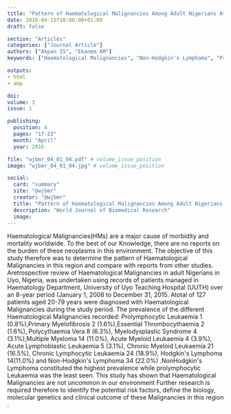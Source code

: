 ```yaml
---
title: "Pattern of Haematological Malignancies Among Adult Nigerians Attending a Tertiary Hospital in South South Nigeria Eight Year Review"
date: 2016-04-15T10:00:00+01:00
draft: false

section: "Articles"
categories: ["Journal Article"]
authors: ["Akpan IS", "Ekanem AM"]
keywords: ["Haematological Malignancies", "Non-Hodgkin's Lymphoma", "Prolymphocytic Leukaemia", "Uyo"]

outputs: 
- html
- amp

doi:
volume: 3
issue: 1

publishing:
  position: 4
  pages: "17-23"
  month: "April"
  year: 2016

file: "wjbmr_04_01_04.pdf" # volume_issue_position
image: "wjbmr_04_01_04.jpg" # volume_issue_position

social:
  card: "summary"
  site: "@wjbmr"
  creator: "@wjbmr"
  title: "Pattern of Haematological Malignancies Among Adult Nigerians Attending a Tertiary Hospital in South South Nigeria Eight Year Review"
  description: "World Journal of Biomedical Research"
  image:
---
```

Haematological Malignancies(HMs) are a major cause of morbidity and mortality worldwide. To the best of our Knowledge, there are no reports on the burden of these neoplasms in this environment. The objective of this study therefore was to determine the pattern of Haematological Malignancies in this region and compare with reports from other studies. Aretrospective review of Haematological Malignancies in adult Nigerians in Uyo, Nigeria, was undertaken using records of patients managed in Haematology Department, University of Uyo Teaching Hospital (UUTH) over an 8-year period (January 1, 2008 to December 31, 2015. Atotal of 127 patients aged 20-79 years were diagnosed with Haematological Malignancies during the study period. The prevalence of the different Haematological Malignancies recorded: Prolymphocytic Leukaemia 1 (0.8%),Primary Myelofibrosis 2 (1.6%),Essential Thrombocythaemia 2 (1.6%), Polycythaemia Vera 8 (6.3%), Myelodysplastic Syndrome 4 (3.1%),Multiple Myeloma 14 (11.0%), Acute Myeloid Leukaemia 4 (3.9%), Acute Lymphoblastic Leukaemia 5 (3.1%), Chronic Myeloid Leukaemia 21 (16.5%), Chronic Lymphocytic Leukaemia 24 (18.9%), Hodgkin's Lymphoma 14(11.0%) and Non-Hodgkin's Lymphoma 34 (22.0%) .NonHodgkin's Lymphoma constituted the highest prevalence while prolymphocytic Leukaemia was the least seen. This study has shown that Haematological Malignancies are not uncommon in our environment Further research is required therefore to identify the potential risk factors, define the biology, molecular genetics and clinical outcome of these Malignancies in this region .